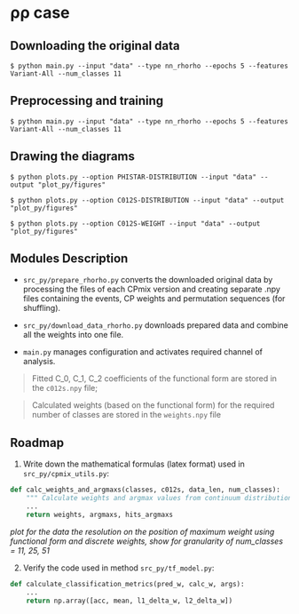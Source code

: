 # ρρ case

## Downloading the original data
```
$ python main.py --input "data" --type nn_rhorho --epochs 5 --features Variant-All --num_classes 11
```


## Preprocessing and training
```
$ python main.py --input "data" --type nn_rhorho --epochs 5 --features Variant-All --num_classes 11
```


## Drawing the diagrams
```
$ python plots.py --option PHISTAR-DISTRIBUTION --input "data" --output "plot_py/figures" 

$ python plots.py --option C012S-DISTRIBUTION --input "data" --output "plot_py/figures" 

$ python plots.py --option C012S-WEIGHT --input "data" --output "plot_py/figures"

```

## Modules Description
*   ```src_py/prepare_rhorho.py``` converts the downloaded original data by processing the files of each CPmix version and creating separate .npy files containing the events, CP weights and permutation sequences (for shuffling). 

*   ```src_py/download_data_rhorho.py``` downloads prepared data and combine all the weights into one file.

*   ```main.py``` manages configuration and activates required channel of analysis.

> Fitted C_0, C_1, C_2 coefficients of the functional form are stored in the ```c012s.npy``` file;
  
> Calculated weights (based on the functional form) for the required number of classes are
stored in the ```weights.npy``` file
      

## Roadmap

1. Write down the mathematical formulas (latex format) used in ```src_py/cpmix_utils.py```:
```python
def calc_weights_and_argmaxs(classes, c012s, data_len, num_classes):
    """ Calculate weights and argmax values from continuum distributions. """
    ...
    return weights, argmaxs, hits_argmaxs
``` 
*plot for the data the resolution on the position of maximum weight using functional form
and discrete weights, show for granularity of num_classes = 11, 25, 51*

2. Verify the code used in method ```src_py/tf_model.py```:
```python
def calculate_classification_metrics(pred_w, calc_w, args):
    ...
    return np.array([acc, mean, l1_delta_w, l2_delta_w])
```